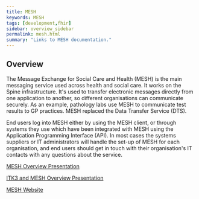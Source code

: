 ```yaml
---
title: MESH
keywords: MESH
tags: [development,fhir]
sidebar: overview_sidebar
permalink: mesh.html
summary: "Links to MESH documentation."
---
```




## Overview ##

The Message Exchange for Social Care and Health (MESH) is the main messaging service used across health and social care. It works on the Spine infrastructure. It's used to transfer electronic messages directly from one application to another, so different organisations can communicate securely. As an example, pathology labs use MESH to communicate test results to GP practices. MESH replaced the Data Transfer Service (DTS).

End users log into MESH either by using the MESH client, or through systems they use which have been integrated with MESH using the Application Programming Interface (API). In most cases the systems suppliers or IT administrators will handle the set-up of MESH for each organisation, and end users should get in touch with their organisation's IT contacts with any questions about the service.

<a href ="pages/support/MESH_Overview_Generic.pdf" target="_blank">MESH Overview Presentation</a>

<a href ="pages/support/ITK3_MESH.pdf" target="_blank">ITK3 and MESH Overview Presentation</a> 

<a href ="https://digital.nhs.uk/services/message-exchange-for-social-care-and-health-mesh" target="_blank">MESH Website</a>


